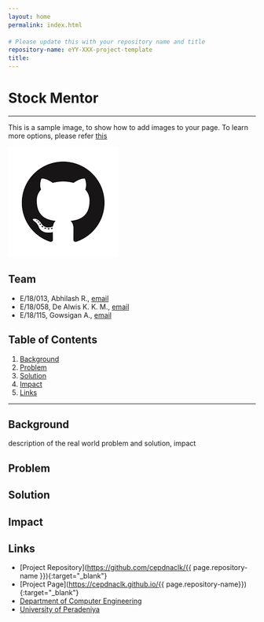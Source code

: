 ```yaml
---
layout: home
permalink: index.html

# Please update this with your repository name and title
repository-name: eYY-XXX-project-template
title:
---
```


[comment]: # "This is the standard layout for the project, but you can clean this and use your own template"

# Stock Mentor

---

This is a sample image, to show how to add images to your page. To learn more options, please refer [this](https://projects.ce.pdn.ac.lk/docs/faq/how-to-add-an-image/)

![Sample Image](./images/sample.png)


## Team
-  E/18/013, Abhilash R., [email](mailto:e18013@eng.pdn.ac.lk)
-  E/18/058, De Alwis K. K. M., [email](mailto:e18058@eng.pdn.ac.lk)
-  E/18/115, Gowsigan A., [email](mailto:e18115@eng.pdn.ac.lk)

## Table of Contents
1. [Background](#backgroung)
2. [Problem](#problem)
3. [Solution](#solution)
4. [Impact](#impact)
5. [Links](#links)

---

## Background

 description of the real world problem and solution, impact
 
## Problem

## Solution

## Impact

## Links

- [Project Repository](https://github.com/cepdnaclk/{{ page.repository-name }}){:target="_blank"}
- [Project Page](https://cepdnaclk.github.io/{{ page.repository-name}}){:target="_blank"}
- [Department of Computer Engineering](http://www.ce.pdn.ac.lk/)
- [University of Peradeniya](https://eng.pdn.ac.lk/)


[//]: # (Please refer this to learn more about Markdown syntax)
[//]: # (https://github.com/adam-p/markdown-here/wiki/Markdown-Cheatsheet)
